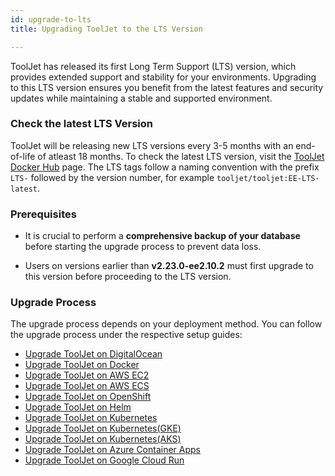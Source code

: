 ```yaml
---
id: upgrade-to-lts
title: Upgrading ToolJet to the LTS Version

---
```


ToolJet has released its first Long Term Support (LTS) version, which provides extended support and stability for your environments. Upgrading to this LTS version ensures you benefit from the latest features and security updates while maintaining a stable and supported environment.

### Check the latest LTS Version

ToolJet will be releasing new LTS versions every 3-5 months with an end-of-life of atleast 18 months. To check the latest LTS version, visit the [ToolJet Docker Hub](https://hub.docker.com/r/tooljet/tooljet/tags) page. The LTS tags follow a naming convention with the prefix `LTS-` followed by the version number, for example `tooljet/tooljet:EE-LTS-latest`.

### Prerequisites

- It is crucial to perform a **comprehensive backup of your database** before starting the upgrade process to prevent data loss.

- Users on versions earlier than **v2.23.0-ee2.10.2** must first upgrade to this version before proceeding to the LTS version.

### Upgrade Process

The upgrade process depends on your deployment method. You can follow the upgrade process under the respective setup guides:

- [Upgrade ToolJet on DigitalOcean](../digitalocean#upgrading-to-the-latest-lts-version)
- [Upgrade ToolJet on Docker](../docker#upgrading-to-the-latest-lts-version)
- [Upgrade ToolJet on AWS EC2](../ec2#upgrading-to-the-latest-lts-version)
- [Upgrade ToolJet on AWS ECS](../ecs#upgrading-to-the-latest-lts-version)
- [Upgrade ToolJet on OpenShift](../openshift#upgrading-to-the-latest-lts-version)
- [Upgrade ToolJet on Helm](../helm#upgrading-to-the-latest-lts-version)
- [Upgrade ToolJet on Kubernetes](../kubernetes#upgrading-to-the-latest-lts-version)
- [Upgrade ToolJet on Kubernetes(GKE)](../kubernetes-gke#upgrading-to-the-latest-lts-version)
- [Upgrade ToolJet on Kubernetes(AKS)](../kubernetes-aks#upgrading-to-the-latest-lts-version)
- [Upgrade ToolJet on Azure Container Apps](../azure-container#upgrading-to-the-latest-lts-version)
- [Upgrade ToolJet on Google Cloud Run](../google-cloud-run#upgrading-to-the-latest-lts-version)
